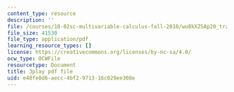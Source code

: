 ```yaml
---
content_type: resource
description: ''
file: /courses/18-02sc-multivariable-calculus-fall-2010/wu8kXZSAp20_transcript.pdf
file_size: 41530
file_type: application/pdf
learning_resource_types: []
license: https://creativecommons.org/licenses/by-nc-sa/4.0/
ocw_type: OCWFile
resourcetype: Document
title: 3play pdf file
uid: e40fe0d6-aecc-4bf2-9713-16c029ee308e
---
```

